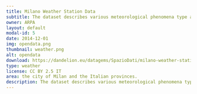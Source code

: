 ```yaml
---
title: Milano Weather Station‎ Data
subtitle: The dataset describes various meteorological phenomena type and intensity of Milan city using sensors located within the city limits
owner: ARPA
layout: default
modal-id: 5
date: 2014-12-01
img: opendata.png
thumbnail: weather.png
alt: opendata
download: https://dandelion.eu/datagems/SpazioDati/milano-weather-station-data/resource/
type: weather
license: CC BY 2.5 IT
area: the city of Milan and the Italian provinces.
description: The dataset describes various meteorological phenomena type and intensity of Milan city using sensors located within the city limits.<br/>This dataset provides information about meteorological phenomena intensity and type for Milan city. This information is directly provided by ARPA (Agenzia Regionale per la Protezione dell’Ambiente).<br/>Temporal aggregation 1 hour
---
```

